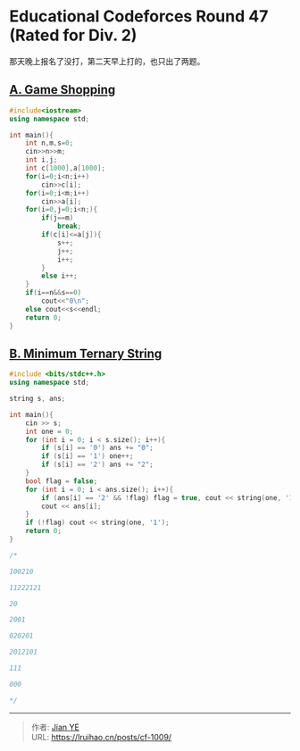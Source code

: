 # Educational Codeforces Round 47 (Rated for Div. 2)


那天晚上报名了没打，第二天早上打的，也只出了两题。

## [A. Game Shopping](https://codeforces.com/contest/1009/problem/A)

```cpp
#include<iostream>
using namespace std;

int main(){
    int n,m,s=0;
    cin>>n>>m;
    int i,j;
    int c[1000],a[1000];
    for(i=0;i<n;i++)
        cin>>c[i];
    for(i=0;i<m;i++)
        cin>>a[i];
    for(i=0,j=0;i<n;){
        if(j==m)
            break;
        if(c[i]<=a[j]){
            s++;
            j++;
            i++;
        }
        else i++;
    }
    if(i==n&&s==0)
        cout<<"0\n";
    else cout<<s<<endl;
	return 0;
}

```

## [B. Minimum Ternary String](https://codeforces.com/contest/1009/problem/B)

```cpp
#include <bits/stdc++.h>
using namespace std;

string s, ans;

int main(){
    cin >> s;
    int one = 0;
    for (int i = 0; i < s.size(); i++){
        if (s[i] == '0') ans += "0";
        if (s[i] == '1') one++;
        if (s[i] == '2') ans += "2";
    }
    bool flag = false;
    for (int i = 0; i < ans.size(); i++){
        if (ans[i] == '2' && !flag) flag = true, cout << string(one, '1');
        cout << ans[i];
    }
    if (!flag) cout << string(one, '1');
    return 0;
}

/*

100210

11222121

20

2001

020201

2012101

111

000

*/
```


---

> 作者: [Jian YE](https://github.com/jianye0428)  
> URL: https://lruihao.cn/posts/cf-1009/  

